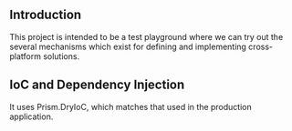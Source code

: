## Introduction
This project is intended to be a test playground where we can try out the several mechanisms 
which exist for defining and implementing cross-platform solutions.

## IoC and Dependency Injection
It uses Prism.DryIoC, which matches that used in the production application.
